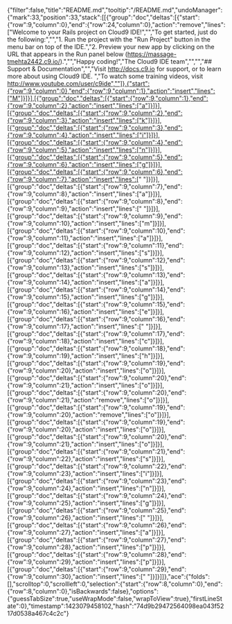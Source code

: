 {"filter":false,"title":"README.md","tooltip":"/README.md","undoManager":{"mark":33,"position":33,"stack":[[{"group":"doc","deltas":[{"start":{"row":9,"column":0},"end":{"row":24,"column":0},"action":"remove","lines":["Welcome to your Rails project on Cloud9 IDE!","","To get started, just do the following:","","1. Run the project with the \"Run Project\" button in the menu bar on top of the IDE.","2. Preview your new app by clicking on the URL that appears in the Run panel below (https://massage-tmehta2442.c9.io/).","","Happy coding!","The Cloud9 IDE team","","","## Support & Documentation","","Visit http://docs.c9.io for support, or to learn more about using Cloud9 IDE. ","To watch some training videos, visit http://www.youtube.com/user/c9ide",""]},{"start":{"row":9,"column":0},"end":{"row":9,"column":1},"action":"insert","lines":["M"]}]}],[{"group":"doc","deltas":[{"start":{"row":9,"column":1},"end":{"row":9,"column":2},"action":"insert","lines":["a"]}]}],[{"group":"doc","deltas":[{"start":{"row":9,"column":2},"end":{"row":9,"column":3},"action":"insert","lines":["k"]}]}],[{"group":"doc","deltas":[{"start":{"row":9,"column":3},"end":{"row":9,"column":4},"action":"insert","lines":["i"]}]}],[{"group":"doc","deltas":[{"start":{"row":9,"column":4},"end":{"row":9,"column":5},"action":"insert","lines":["n"]}]}],[{"group":"doc","deltas":[{"start":{"row":9,"column":5},"end":{"row":9,"column":6},"action":"insert","lines":["g"]}]}],[{"group":"doc","deltas":[{"start":{"row":9,"column":6},"end":{"row":9,"column":7},"action":"insert","lines":[" "]}]}],[{"group":"doc","deltas":[{"start":{"row":9,"column":7},"end":{"row":9,"column":8},"action":"insert","lines":["a"]}]}],[{"group":"doc","deltas":[{"start":{"row":9,"column":8},"end":{"row":9,"column":9},"action":"insert","lines":[" "]}]}],[{"group":"doc","deltas":[{"start":{"row":9,"column":9},"end":{"row":9,"column":10},"action":"insert","lines":["m"]}]}],[{"group":"doc","deltas":[{"start":{"row":9,"column":10},"end":{"row":9,"column":11},"action":"insert","lines":["a"]}]}],[{"group":"doc","deltas":[{"start":{"row":9,"column":11},"end":{"row":9,"column":12},"action":"insert","lines":["s"]}]}],[{"group":"doc","deltas":[{"start":{"row":9,"column":12},"end":{"row":9,"column":13},"action":"insert","lines":["s"]}]}],[{"group":"doc","deltas":[{"start":{"row":9,"column":13},"end":{"row":9,"column":14},"action":"insert","lines":["a"]}]}],[{"group":"doc","deltas":[{"start":{"row":9,"column":14},"end":{"row":9,"column":15},"action":"insert","lines":["g"]}]}],[{"group":"doc","deltas":[{"start":{"row":9,"column":15},"end":{"row":9,"column":16},"action":"insert","lines":["e"]}]}],[{"group":"doc","deltas":[{"start":{"row":9,"column":16},"end":{"row":9,"column":17},"action":"insert","lines":[" "]}]}],[{"group":"doc","deltas":[{"start":{"row":9,"column":17},"end":{"row":9,"column":18},"action":"insert","lines":["c"]}]}],[{"group":"doc","deltas":[{"start":{"row":9,"column":18},"end":{"row":9,"column":19},"action":"insert","lines":["h"]}]}],[{"group":"doc","deltas":[{"start":{"row":9,"column":19},"end":{"row":9,"column":20},"action":"insert","lines":["o"]}]}],[{"group":"doc","deltas":[{"start":{"row":9,"column":20},"end":{"row":9,"column":21},"action":"insert","lines":["o"]}]}],[{"group":"doc","deltas":[{"start":{"row":9,"column":20},"end":{"row":9,"column":21},"action":"remove","lines":["o"]}]}],[{"group":"doc","deltas":[{"start":{"row":9,"column":19},"end":{"row":9,"column":20},"action":"remove","lines":["o"]}]}],[{"group":"doc","deltas":[{"start":{"row":9,"column":19},"end":{"row":9,"column":20},"action":"insert","lines":["o"]}]}],[{"group":"doc","deltas":[{"start":{"row":9,"column":20},"end":{"row":9,"column":21},"action":"insert","lines":["o"]}]}],[{"group":"doc","deltas":[{"start":{"row":9,"column":21},"end":{"row":9,"column":22},"action":"insert","lines":["s"]}]}],[{"group":"doc","deltas":[{"start":{"row":9,"column":22},"end":{"row":9,"column":23},"action":"insert","lines":["i"]}]}],[{"group":"doc","deltas":[{"start":{"row":9,"column":23},"end":{"row":9,"column":24},"action":"insert","lines":["n"]}]}],[{"group":"doc","deltas":[{"start":{"row":9,"column":24},"end":{"row":9,"column":25},"action":"insert","lines":["g"]}]}],[{"group":"doc","deltas":[{"start":{"row":9,"column":25},"end":{"row":9,"column":26},"action":"insert","lines":[" "]}]}],[{"group":"doc","deltas":[{"start":{"row":9,"column":26},"end":{"row":9,"column":27},"action":"insert","lines":["a"]}]}],[{"group":"doc","deltas":[{"start":{"row":9,"column":27},"end":{"row":9,"column":28},"action":"insert","lines":["p"]}]}],[{"group":"doc","deltas":[{"start":{"row":9,"column":28},"end":{"row":9,"column":29},"action":"insert","lines":["p"]}]}],[{"group":"doc","deltas":[{"start":{"row":9,"column":29},"end":{"row":9,"column":30},"action":"insert","lines":[" "]}]}]]},"ace":{"folds":[],"scrolltop":0,"scrollleft":0,"selection":{"start":{"row":8,"column":0},"end":{"row":8,"column":0},"isBackwards":false},"options":{"guessTabSize":true,"useWrapMode":false,"wrapToView":true},"firstLineState":0},"timestamp":1423079458102,"hash":"74d9b29472564098ea043f5217d0538a467c4c2c"}